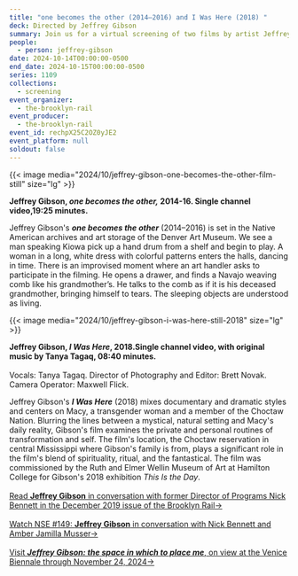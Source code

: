 ```yaml
---
title: "one becomes the other (2014–2016) and I Was Here (2018) "
deck: Directed by Jeffrey Gibson
summary: Join us for a virtual screening of two films by artist Jeffrey Gibson
people:
  - person: jeffrey-gibson
date: 2024-10-14T00:00:00-0500
end_date: 2024-10-15T00:00:00-0500
series: 1109
collections:
  - screening
event_organizer:
  - the-brooklyn-rail
event_producer:
  - the-brooklyn-rail
event_id: rechpX25C2OZ0yJE2
event_platform: null
soldout: false
---
```

{{< image media="2024/10/jeffrey-gibson-one-becomes-the-other-film-still" size="lg" >}}

**Jeffrey Gibson, *one becomes the other,* 2014-16. Single channel video,19:25 minutes.** 

Jeffrey Gibson's ***one becomes the other*** (2014–2016) is set in the Native American archives and art storage of the Denver Art Museum. We see a man speaking Kiowa pick up a hand drum from a shelf and begin to play. A woman in a long, white dress with colorful patterns enters the halls, dancing in time. There is an improvised moment where an art handler asks to participate in the filming. He opens a drawer, and finds a Navajo weaving comb like his grandmother’s. He talks to the comb as if it is his deceased grandmother, bringing himself to tears. The sleeping objects are understood as living. 

{{< image media="2024/10/jeffrey-gibson-i-was-here-still-2018" size="lg" >}}

**Jeffrey Gibson, *I Was Here*, 2018.Single channel video, with original music by Tanya Tagaq, 08:40 minutes.**\
\
Vocals: Tanya Tagaq. Director of Photography and Editor: Brett Novak. Camera Operator: Maxwell Flick. 

Jeffrey Gibson's ***I Was Here*** (2018) mixes documentary and dramatic styles and centers on Macy, a transgender woman and a member of the Choctaw Nation. Blurring the lines between a mystical, natural setting and Macy's daily reality, Gibson's film examines the private and personal routines of transformation and self. The film's location, the Choctaw reservation in central Mississippi where Gibson's family is from, plays a significant role in the film's blend of spirituality, ritual, and the fantastical. The film was commissioned by the Ruth and Elmer Wellin Museum of Art at Hamilton College for Gibson's 2018 exhibition *This Is the Day*.\
\
[R﻿ead **Jeffrey Gibson** in conversation with former Director of Programs Nick Bennett in the December 2019 issue of the Brooklyn Rail→](https://brooklynrail.org/2018/12/art/JEFFREY-GIBSON-with-Nick-Bennett/)\
\
[Watch NSE #149: **Jeffrey Gibson** in conversation with Nick Bennett and Amber Jamilla Musser→](https://www.youtube.com/watch?v=2xjXxhiBtak)\
\
[V﻿isit ***Jeffrey Gibson: the space in which to place me***, on view at the Venice Biennale through November 24, 2024→](https://www.jeffreygibsonvenice2024.org/)